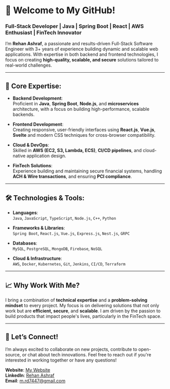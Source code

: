 # 👋 Welcome to My GitHub!

### Full-Stack Developer | Java | Spring Boot | React | AWS Enthusiast | FinTech Innovator

I’m **Rehan Ashraf**, a passionate and results-driven Full-Stack Software Engineer with 3+ years of experience building dynamic and scalable web applications. With expertise in both backend and frontend technologies, I focus on creating **high-quality, scalable, and secure** solutions tailored to real-world challenges.

---

## 🌟 **Core Expertise:**

- **Backend Development**:  
  Proficient in **Java**, **Spring Boot**, **Node.js**, and **microservices** architecture, with a focus on building high-performance, scalable backends.
  
- **Frontend Development**:  
  Creating responsive, user-friendly interfaces using **React.js**, **Vue.js**, **Svelte** and modern CSS techniques for cross-browser compatibility.
  
- **Cloud & DevOps**:  
  Skilled in **AWS (EC2, S3, Lambda, ECS)**, **CI/CD pipelines**, and cloud-native application design.

- **FinTech Solutions**:  
  Experience building and maintaining secure financial systems, handling **ACH & Wire transactions**, and ensuring **PCI compliance**.

---

## 🛠️ **Technologies & Tools:**

- **Languages**:  
  `Java`, `JavaScript`, `TypeScript`, `Node.js`, `C++`, `Python`

- **Frameworks & Libraries**:  
  `Spring Boot`, `React.js`, `Vue.js`, `Express.js`, `Nest.js`, `GRPC`

- **Databases**:  
  `MySQL`, `PostgreSQL`, `MongoDB`, `Firebase`, `NoSQL`

- **Cloud & Infrastructure**:  
  `AWS`, `Docker`, `Kubernetes`, `Git`, `Jenkins`, `CI/CD`, `Terraform`

---

## 📈 **Why Work With Me?**

I bring a combination of **technical expertise** and a **problem-solving mindset** to every project. My focus is on delivering solutions that not only work but are **efficient, secure**, and **scalable**. I am driven by the passion to build products that impact people's lives, particularly in the FinTech space.

---

## 🤝 **Let’s Connect!**

I’m always excited to collaborate on new projects, contribute to open-source, or chat about tech innovations. Feel free to reach out if you're interested in working together or have any questions!

**Website**: [My Website](https://rehan-ashraf.netlify.app/)  
**LinkedIn**: [Rehan Ashraf](https://www.linkedin.com/in/rehan-ashraf-a3a264221/)  
**Email**: m.rd7447@gmail.com  
